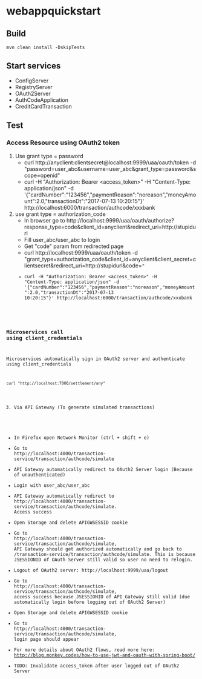 # webappquickstart


## Build
```
mvn clean install -DskipTests
```

## Start services
* ConfigServer
* RegistryServer
* OAuth2Server
* AuthCodeApplication
* CreditCardTransaction

## Test
### Access Resource using OAuth2 token
1. Use grant type = password
   * curl http://anyclient:clientsecret@localhost:9999/uaa/oauth/token -d "password=user_abc&username=user_abc&grant_type=password&scope=openid"
   * curl -H "Authorization: Bearer <access_token>" -H "Content-Type: application/json" -d '{"cardNumber":"123456","paymentReason":"noreason","moneyAmount":2.0,"transactionDt":"2017-07-13 10:20:15"}' http://localhost:6000/transaction/authcode/xxxbank
2. use grant type = authorization_code
   * In browser go to http://localhost:9999/uaa/oauth/authorize?response_type=code&client_id=anyclient&redirect_uri=http://stupidurl
   * Fill user_abc/user_abc to login
   * Get "code" param from redirected page
   * curl http://localhost:9999/uaa/oauth/token -d "grant_type=authorization_code&client_id=anyclient&client_secret=clientsecret&redirect_uri=http://stupidurl&code=<code>"
   * curl -H "Authorization: Bearer <access_token>" -H "Content-Type: application/json" -d '{"cardNumber":"123456","paymentReason":"noreason","moneyAmount":2.0,"transactionDt":"2017-07-13 10:20:15"}' http://localhost:6000/transaction/authcode/xxxbank

### Microservices call using client_credentials
Microservices automatically sign in OAuth2 server and authenticate using client_credentials
```
curl "http://localhost:7000/settlement/any"
```
3. Via API Gateway (To generate simulated transactions)
  * In Firefox open Network Monitor (ctrl + shift + e)
  * Go to http://localhost:4000/transaction-service/transaction/authcode/simulate
  * API Gateway automatically redirect to OAuth2 Server login (Because of unauthenticated)
  * Login with user_abc/user_abc
  * API Gateway automatically redirect to http://localhost:4000/transaction-service/transaction/authcode/simulate. Access success
  * Open Storage and delete APIGWSESSID cookie
  * Go to http://localhost:4000/transaction-service/transaction/authcode/simulate, API Gateway should get authorized automatically and go back to /transaction-service/transaction/authcode/simulate. This is because JSESSIONID of OAuth Server still valid so user no need to relogin.
  * Logout of OAuth2 server: http://localhost:9999/uaa/logout
  * Go to http://localhost:4000/transaction-service/transaction/authcode/simulate, access success because JSESSIONID of API Gateway still valid (due automatically login before logging out of OAuth2 Server)
  * Open Storage and delete APIGWSESSID cookie
  * Go to http://localhost:4000/transaction-service/transaction/authcode/simulate, login page should appear
  * For more details about OAuth2 flows, read more here: http://blog.monkey.codes/how-to-use-jwt-and-oauth-with-spring-boot/
  * TODO: Invalidate access_token after user logged out of OAuth2 Server